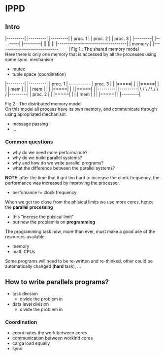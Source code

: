 # IPPD

## Intro
|---------|  |---------|  |---------|
| proc. 1 |  | proc. 2 |  | proc. 3 |
|---------|  |---------|  |---------|
  ||           ||           ||
|-----------------------------------|
|             memory                |
|-----------------------------------|
Fig 1.: The shared memory model  
Here there is only one memory that is accessed by all the processes using some sync. mechanism  
  - mutex   
  - tuple space (coordination)  


|---------|             |---------|
| proc. 1 | ----------- | proc. 3 |
| |=====| |             | |=====| |
| | mem | |             | | mem | |
| |=====| |             | |=====| |
|---------|             |---------|
         \               /
          \             /
           \           /
            \         /
            |---------|
            | proc. 2 |
            | |=====| |
            | | mem | |
            | |=====| |
            |---------|

Fig 2.: The distributed memory model  
On this model all process have its own memory, and communicate through using apropriated mechanism:  
  - message passing    
  - ...  

### Common questions
  - why do we need more performance?  
  - why do we build parallel systems?  
  - why and how do we write parallel programs?  
  - what the difference between the parallel systems?  

**NOTE**: after the time that it got too hard to increase the clock frequency, the performance was increased by improving the processor.  
  + perfomance != clock frequency  

When we get too close from the phisical limits we use more cores, hence the **parallel processing**  
  + this "increse the phisical limit"  
  + but now the problem is on **programming**  

The programming task now, more than ever, must make a good use of the resources available,  
  + memory  
  + malt. CPUs  

Some programs will need to be re-written and re-thinked, other could be automatically changed (**hard** task), ...  

## How to write parallels programs?
- task division  
  - divide the problem in   
- data level division   
  - divide the problem in  

### Coordination
- coordinates the work between cores  
- communication between workind cores   
- carga load equally  
- sync   
